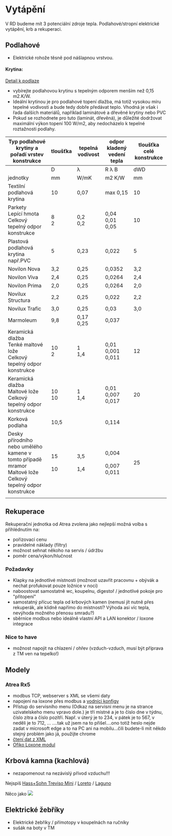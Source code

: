 # Vytápění

V RD budeme mít 3 potenciální zdroje tepla. Podlahové/stropní elektrické vytápění, krb a rekuperaci.

## Podlahové

- Elektrické rohože těsně pod nášlapnou vrstvou.

#### Krytina:

[Detail k podlaze](./Podlaha.md)

- vybírejte podlahovou krytinu s tepelným odporem menším než 0,15 m2.K/W.
- Ideální krytinou je pro podlahové topení dlažba, má totiž vysokou míru tepelné vodivosti a bude tedy dobře předávat
  teplo. Vhodná je však i řada dalších materiálů, například laminátové a dřevěné krytiny nebo PVC
- Pokud se rozhodnete pro tuto (laminát, dřevěná), je důležité dodržovat maximální výkon topení 100 W/m2, aby
  nedocházelo k tepelné roztažnosti podlahy.

| Typ podlahové krytiny a pořadí vrstev konstrukce                                                                | tloušťka     | tepelná vodivost | odpor kladený vedení tepla  | tloušťka celé konstrukce |
|-----------------------------------------------------------------------------------------------------------------|--------------|------------------|-----------------------------|--------------------------|
|                                                                                                                 | D            | λ                | R λ B                       | dWD                      |
| jednotky                                                                                                        | mm           | W/mK             | m2 K/W                      | mm                       |
| Textilní podlahová krytina                                                                                      | 10           | 0,07             | max 0,15                    | 10                       |
| Parkety<br>Lepící hmota<br>Celkový tepelný odpor konstrukce                                                     | 8<br>2       | 0,2<br>0,2       | 0,04<br>0,01<br>0,05        | 10                       |
| Plastová podlahová krytina např\.PVC                                                                            | 5            | 0,23             | 0,022                       | 5                        |
| Novilon Nova                                                                                                    | 3,2          | 0,25             | 0,0352                      | 3,2                      |
| Novilon Viva                                                                                                    | 2,4          | 0,25             | 0,0264                      | 2,4                      |
| Novilon Prima                                                                                                   | 2,0          | 0,25             | 0,0264                      | 2,0                      |
| Novilux Structura                                                                                               | 2,2          | 0,25             | 0,022                       | 2,2                      |
| Novilux Trafic                                                                                                  | 3,0          | 0,25             | 0,03                        | 3,0                      |
| Marmoleum                                                                                                       | 9,8          | 0,17<br>0,25     | 0,037                       |                          |
| Keramická dlažba<br>Tenké maltové lože<br>Celkový tepelný odpor konstrukce                                      | 10<br>2      | 1<br>1,4         | 0,01<br>0,001<br>0,011      | 12                       |
| Keramická dlažba<br>Maltové lože<br>Celkový tepelný odpor konstrukce                                            | 10<br>10     | 1<br>1,4         | 0,01<br>0,007<br>0,017      | 20                       |
| Korková podlaha                                                                                                 | 10,5         |                  | 0,114                       |                          |
| Desky přírodního nebo umělého kamene v tomto případě mramor<br>Maltové lože<br>Celkový tepelný odpor konstrukce | 15<br><br>10 | 3,5<br><br>1,4   | 0,004<br><br>0,007<br>0,011 | 25                       |
|                                                                                                                 |              |                  |                             |                          |

## Rekuperace

Rekuperační jednotka od Atrea zvolena jako nejlepší možná volba s přihlédnutím na:

- pořizovací cenu
- pravidelné náklady (filtry)
- možnost sehnat někoho na servis / údržbu
- poměr cena/výkon/hlučnost

### Požadavky

- Klapky na jednotlivé místnosti (možnost uzavřít pracovnu + obývák a nechat profukovat pouze ložnice v noci)
- naboostovat samostatně wc, koupelnu, digestoř / jednotlivé pokoje pro "přitopení"
- samostatný přícuc tepla od krbových kamen (nemusí jít nutně přes rekuperák, ale klidně napřímo do místností? Výhoda
  asi víc tepla, nevýhoda možného přenosu smradu?)
- sběrnice modbus nebo ideálně vlastní API a LAN konektor / loxone integrace

### Nice to have

- možnost napojit na chlazení / ohřev (vzduch-vzduch, musí být příprava z TM ven na tepelko!)

## Modely

### Atrea Rx5

- modbus TCP, webserver s XML se všemi daty
- napojení na loxone přes modbus
  a [vodníci konfigy](https://www.vodnici.net/community/diy-navody-loxone-arduino/riadenie-rekuperacie-atrea-z-loxone/paged/2/)
- Přístup do servisního menu (Odkaz na servisni menu je na strance uzivatelskeho menu vpravo dole.) je tří místné a je
  to číslo dne v týdnu, číslo zítra a číslo pozítří. Např. v úterý je to 234, v pátek je to 567, v neděli je to 712, ...
  ....tak už jsem na to přišel....ono totiž heslo nejde zadat v microsoft edge a to na PC ani na mobilu...čili budete-li
  mít někdo stejný problém jako já, použijte chrome
- [čtení dat z XML](https://forum.tzb-info.cz/133605-atrea-data-logging-monitoring-cez-webserver)
- [Ofiko Loxone modul](https://library.loxone.com/detail/atrea-rd5-1295/overview)

## Krbová kamna (kachlová)

- nezapomenout na nezávislý přívod vzduchu!!!

Nejspíš [Hass+Sohn Treviso Mini](https://www.haassohn-rukov.cz/produkty/krbova-kamna/04343-kachlova-kamna-treviso-mini) / [Loreto](https://www.haassohn-rukov.cz/produkty/archiv/krbova-kamna/03314-1-kachlova-kamna-loreto) / [Laguno](https://www.haassohn-rukov.cz/produkty/archiv/krbova-kamna/03314-kachlova-kamna-lugano)

Něco jako
[![](https://www.van2o.lt/cache/images_product_S_1_1000x500/treviso%20ii%20-%20papildoma.jpg)](https://www.van2o.lt/krosneles-zidiniai/kieto-kuro-krosneles/plienine-krosnele-haas-sohn-treviso-ii-8-kw.html?keyword=pl)

## Elektrické žebříky

- Elektrické žebříky / přímotopy v koupelnách na ručníky
- sušák na boty v TM